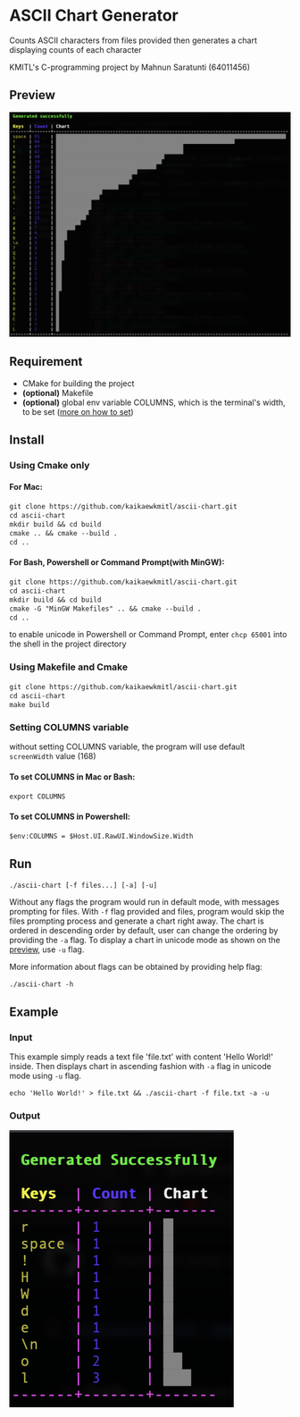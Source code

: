 # ASCII Chart Generator

Counts ASCII characters from files provided then generates a chart displaying counts of each character

KMITL's C-programming project by Mahnun Saratunti (64011456)

## Preview

![preview](./images/preview.png)

## Requirement

- CMake for building the project
- **(optional)** Makefile
- **(optional)** global env variable COLUMNS, which is the terminal's width, to be set ([more on how to set](#setting-columns-variable))

## Install

### Using Cmake only

#### For Mac:

```
git clone https://github.com/kaikaewkmitl/ascii-chart.git
cd ascii-chart
mkdir build && cd build
cmake .. && cmake --build .
cd ..
```

#### For Bash, Powershell or Command Prompt(with MinGW):

```
git clone https://github.com/kaikaewkmitl/ascii-chart.git
cd ascii-chart
mkdir build && cd build
cmake -G "MinGW Makefiles" .. && cmake --build .
cd ..
```

to enable unicode in Powershell or Command Prompt, enter ```chcp 65001``` into the shell in the project directory

### Using Makefile and Cmake

```
git clone https://github.com/kaikaewkmitl/ascii-chart.git
cd ascii-chart
make build
```

### Setting COLUMNS variable

without setting COLUMNS variable, the program will use default ```screenWidth``` value (168)

#### To set COLUMNS in Mac or Bash:

```
export COLUMNS
```

#### To set COLUMNS in Powershell:

```
$env:COLUMNS = $Host.UI.RawUI.WindowSize.Width
```

## Run

```
./ascii-chart [-f files...] [-a] [-u]
```

Without any flags the program would run in default mode, with messages prompting for files. With ```-f``` flag provided and files, program would skip the files prompting process and generate a chart right away. The chart is ordered in descending order by default, user can change the ordering by providing the ```-a``` flag. To display a chart in unicode mode as shown on the [preview](#preview), use ```-u``` flag.

More information about flags can be obtained by providing help flag:

```
./ascii-chart -h
```

## Example

### Input

This example simply reads a text file 'file.txt' with content 'Hello World!' inside. Then displays chart in ascending fashion with ```-a``` flag in unicode mode using ```-u``` flag.

```
echo 'Hello World!' > file.txt && ./ascii-chart -f file.txt -a -u
```

### Output

![example](./images/example.png)

